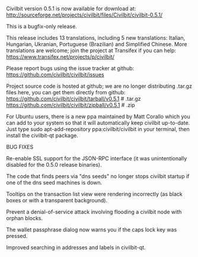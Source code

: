 Civilbit version 0.5.1 is now available for download at:
http://sourceforge.net/projects/civilbit/files/Civilbit/civilbit-0.5.1/

This is a bugfix-only release.

This release includes 13 translations, including 5 new translations:
Italian, Hungarian, Ukranian, Portuguese (Brazilian) and Simplified Chinese.
More translations are welcome; join the project at Transifex if you can help:
https://www.transifex.net/projects/p/civilbit/

Please report bugs using the issue tracker at github:
https://github.com/civilbit/civilbit/issues

Project source code is hosted at github; we are no longer
distributing .tar.gz files here, you can get them
directly from github:
https://github.com/civilbit/civilbit/tarball/v0.5.1  # .tar.gz
https://github.com/civilbit/civilbit/zipball/v0.5.1  # .zip

For Ubuntu users, there is a new ppa maintained by Matt Corallo which
you can add to your system so that it will automatically keep
civilbit up-to-date.  Just type
sudo apt-add-repository ppa:civilbit/civilbit
in your terminal, then install the civilbit-qt package.


BUG FIXES

Re-enable SSL support for the JSON-RPC interface (it was unintentionally
disabled for the 0.5.0 release binaries).

The code that finds peers via "dns seeds" no longer stops civilbit startup
if one of the dns seed machines is down.

Tooltips on the transaction list view were rendering incorrectly (as black boxes
or with a transparent background).

Prevent a denial-of-service attack involving flooding a civilbit node with
orphan blocks.

The wallet passphrase dialog now warns you if the caps lock key was pressed.

Improved searching in addresses and labels in civilbit-qt.

